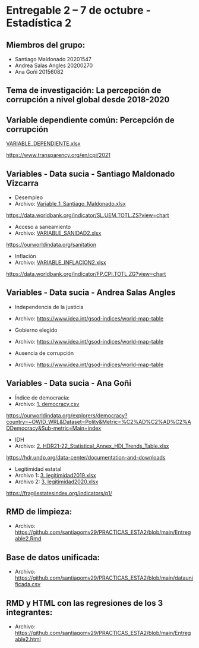 # Entregable 2 – 7 de octubre - Estadística 2

## Miembros del grupo:

+ Santiago Maldonado 20201547
+ Andrea Salas Angles 20200270
+ Ana Goñi 20156082

## Tema de investigación: La percepción de corrupción a nivel global desde 2018-2020 

## Variable dependiente común: Percepción de corrupción

[VARIABLE_DEPENDIENTE.xlsx](https://github.com/santiagomv29/PRACTICAS_ESTA2/files/9737883/VARIABLE_DEPENDIENTE.xlsx)

https://www.transparency.org/en/cpi/2021

## Variables - Data sucia - Santiago Maldonado Vizcarra

+ Desempleo 
+ Archivo: [Variable_1_Santiago_Maldonado.xlsx](https://github.com/santiagomv29/PRACTICAS_ESTA2/files/9720955/Variable_1_Santiago_Maldonado.xlsx)

https://data.worldbank.org/indicator/SL.UEM.TOTL.ZS?view=chart

+ Acceso a saneamiento
+ Archivo: [VARIABLE_SANIDAD2.xlsx](https://github.com/santiagomv29/PRACTICAS_ESTA2/files/9737912/VARIABLE_SANIDAD2.xlsx)

https://ourworldindata.org/sanitation

+ Inflación
+ Archivo: [VARIABLE_INFLACION2.xlsx](https://github.com/santiagomv29/PRACTICAS_ESTA2/files/9737915/VARIABLE_INFLACION2.xlsx)

https://data.worldbank.org/indicator/FP.CPI.TOTL.ZG?view=chart

## Variables - Data sucia - Andrea Salas Angles

+ Independencia de la justicia 
+ Archivo: https://www.idea.int/gsod-indices/world-map-table

+ Gobierno elegido 
+ Archivo: https://www.idea.int/gsod-indices/world-map-table

+ Ausencia de corrupción
+ Archivo: https://www.idea.int/gsod-indices/world-map-table

## Variables - Data sucia - Ana Goñi

+ Índice de democracia:
+ Archivo: [1. democracy.csv](https://github.com/santiagomv29/PRACTICAS_ESTA2/files/9540029/1.democracy.csv)

https://ourworldindata.org/explorers/democracy?country=~OWID_WRL&Dataset=Polity&Metric=%C2%AD%C2%AD%C2%ADDemocracy&Sub-metric=Main+index

+ IDH
+ Archivo: [2. HDR21-22_Statistical_Annex_HDI_Trends_Table.xlsx](https://github.com/santiagomv29/PRACTICAS_ESTA2/files/9540030/2.HDR21-22_Statistical_Annex_HDI_Trends_Table.xlsx)

https://hdr.undp.org/data-center/documentation-and-downloads

+ Legitimidad estatal
+ Archivo 1: [3. legitimidad2019.xlsx](https://github.com/santiagomv29/PRACTICAS_ESTA2/files/9731172/3.legitimidad2019.xlsx)
+ Archivo 2: [3. legitimidad2020.xlsx](https://github.com/santiagomv29/PRACTICAS_ESTA2/files/9731175/3.legitimidad2020.xlsx)

https://fragilestatesindex.org/indicators/p1/

## RMD de limpieza:

+ Archivo: https://github.com/santiagomv29/PRACTICAS_ESTA2/blob/main/Entregable2.Rmd

## Base de datos unificada:

+ Archivo: https://github.com/santiagomv29/PRACTICAS_ESTA2/blob/main/dataunificada.csv

## RMD y HTML con las regresiones de los 3 integrantes:

+ Archivo: https://github.com/santiagomv29/PRACTICAS_ESTA2/blob/main/Entregable2.html
